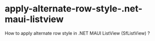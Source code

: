 # apply-alternate-row-style-.net-maui-listview
How to apply alternate row style in .NET MAUI ListView (SfListView) ?
